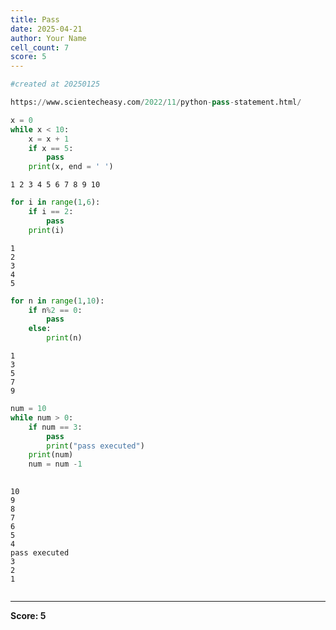 ```yaml
---
title: Pass
date: 2025-04-21
author: Your Name
cell_count: 7
score: 5
---
```


```python
#created at 20250125
```


```python
https://www.scientecheasy.com/2022/11/python-pass-statement.html/
```


```python
x = 0
while x < 10:
    x = x + 1
    if x == 5:
        pass
    print(x, end = ' ')
```

    1 2 3 4 5 6 7 8 9 10 


```python
for i in range(1,6):
    if i == 2:
        pass
    print(i)
```

    1
    2
    3
    4
    5



```python
for n in range(1,10):
    if n%2 == 0:
        pass
    else:
        print(n)
```

    1
    3
    5
    7
    9



```python
num = 10
while num > 0:
    if num == 3:
        pass
        print("pass executed")
    print(num)
    num = num -1
    
```

    10
    9
    8
    7
    6
    5
    4
    pass executed
    3
    2
    1



```python

```


---
**Score: 5**